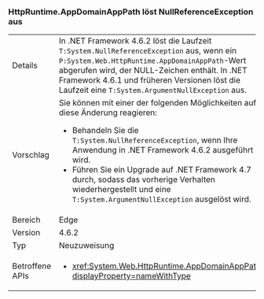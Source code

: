 ### <a name="httpruntimeappdomainapppath-throws-a-nullreferenceexception"></a>HttpRuntime.AppDomainAppPath löst NullReferenceException aus

|   |   |
|---|---|
|Details|In .NET Framework 4.6.2 löst die Laufzeit <code>T:System.NullReferenceException</code> aus, wenn ein <code>P:System.Web.HttpRuntime.AppDomainAppPath</code>-Wert abgerufen wird, der NULL-Zeichen enthält. In .NET Framework 4.6.1 und früheren Versionen löst die Laufzeit eine <code>T:System.ArgumentNullException</code> aus.|
|Vorschlag|Sie können mit einer der folgenden Möglichkeiten auf diese Änderung reagieren:<ul><li>Behandeln Sie die <code>T:System.NullReferenceException</code>, wenn Ihre Anwendung in .NET Framework 4.6.2 ausgeführt wird.</li><li>Führen Sie ein Upgrade auf .NET Framework 4.7 durch, sodass das vorherige Verhalten wiederhergestellt und eine <code>T:System.ArgumentNullException</code> ausgelöst wird.</li></ul>|
|Bereich|Edge|
|Version|4.6.2|
|Typ|Neuzuweisung|
|Betroffene APIs|<ul><li><xref:System.Web.HttpRuntime.AppDomainAppPath?displayProperty=nameWithType></li></ul>|

